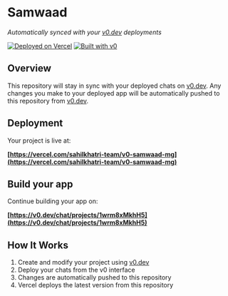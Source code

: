# Samwaad

*Automatically synced with your [v0.dev](https://v0.dev) deployments*

[![Deployed on Vercel](https://img.shields.io/badge/Deployed%20on-Vercel-black?style=for-the-badge&logo=vercel)](https://vercel.com/sahilkhatri-team/v0-samwaad-mg)
[![Built with v0](https://img.shields.io/badge/Built%20with-v0.dev-black?style=for-the-badge)](https://v0.dev/chat/projects/1wrm8xMkhH5)

## Overview

This repository will stay in sync with your deployed chats on [v0.dev](https://v0.dev).
Any changes you make to your deployed app will be automatically pushed to this repository from [v0.dev](https://v0.dev).

## Deployment

Your project is live at:

**[https://vercel.com/sahilkhatri-team/v0-samwaad-mg](https://vercel.com/sahilkhatri-team/v0-samwaad-mg)**

## Build your app

Continue building your app on:

**[https://v0.dev/chat/projects/1wrm8xMkhH5](https://v0.dev/chat/projects/1wrm8xMkhH5)**

## How It Works

1. Create and modify your project using [v0.dev](https://v0.dev)
2. Deploy your chats from the v0 interface
3. Changes are automatically pushed to this repository
4. Vercel deploys the latest version from this repository
